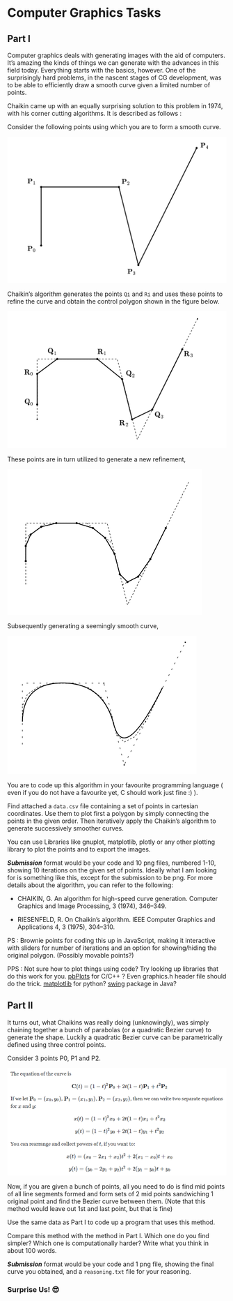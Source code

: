 # Computer Graphics Tasks

## Part I

Computer graphics deals with generating images with the aid of computers. It’s amazing the kinds of things we can generate with the advances in this field today. Everything starts with the basics, however. One of the surprisingly hard problems, in the nascent stages of CG development, was to be able to efficiently draw a smooth curve given a limited number of points.

Chaikin came up with an equally surprising solution to this problem in 1974, with his corner cutting algorithms. It is described as follows :

Consider the following points using which you are to form a smooth curve.

![Image 1](./media/gra1.png)

Chaikin’s algorithm generates the points `Qi` and `Ri` and uses these points to refine the curve and obtain the control polygon shown in the figure below.

![Image 2](./media/gra2.png)

These points are in turn utilized to generate a new refinement,

![Image 3](./media/gra3.png)

Subsequently generating a seemingly smooth curve,

![Image 4](./media/gra4.png)

You are to code up this algorithm in your favourite programming language ( even if you do not have a favourite yet, C should work just fine :) ).

Find attached a `data.csv` file containing a set of points in cartesian coordinates. Use them to plot first a polygon by simply connecting the points in the given order. Then iteratively apply the Chaikin’s algorithm to generate successively smoother curves.

You can use Libraries like gnuplot, matplotlib, plotly or any other plotting library to plot the points and to export the images.

**_Submission_** format would be your code and 10 png files, numbered 1-10, showing 10 iterations on the given set of points. Ideally what I am looking for is something like this, except for the submission to be png. For more details about the algorithm, you can refer to the following:

- CHAIKIN, G. An algorithm for high-speed curve generation. Computer Graphics and Image Processing, 3 (1974), 346–349.

- RIESENFELD, R. On Chaikin’s algorithm. IEEE Computer Graphics and Applications 4, 3 (1975), 304–310.

PS : Brownie points for coding this up in JavaScript, making it interactive with sliders for number of iterations and an option for showing/hiding the original polygon. (Possibly movable points?)

PPS : Not sure how to plot things using code? Try looking up libraries that do this work for you. [pbPlots](https://github.com/InductiveComputerScience/pbPlots) for C/C++ ? Even graphics.h header file should do the trick. [matplotlib](https://matplotlib.org/stable/index.html) for python? [swing](https://www.codespeedy.com/plot-graph-in-java/) package in Java?

## Part II

It turns out, what Chaikins was really doing (unknowingly), was simply chaining together a bunch of parabolas (or a quadratic Bezier curve) to generate the shape. Luckily a quadratic Bezier curve can be parametrically defined using three control points.

Consider 3 points P0, P1 and P2.

![Image 4](./media/gra5.png)

Now, if you are given a bunch of points, all you need to do is find mid points of all line segments formed and form sets of 2 mid points sandwiching 1 original point and find the Bezier curve between them. (Note that this method would leave out 1st and last point, but that is fine)

Use the same data as Part I to code up a program that uses this method.

Compare this method with the method in Part I. Which one do you find simpler? Which one is computationally harder? Write what you think in about 100 words.

**_Submission_** format would be your code and 1 png file, showing the final curve you obtained, and a `reasoning.txt` file for your reasoning.

### Surprise Us! 😎

